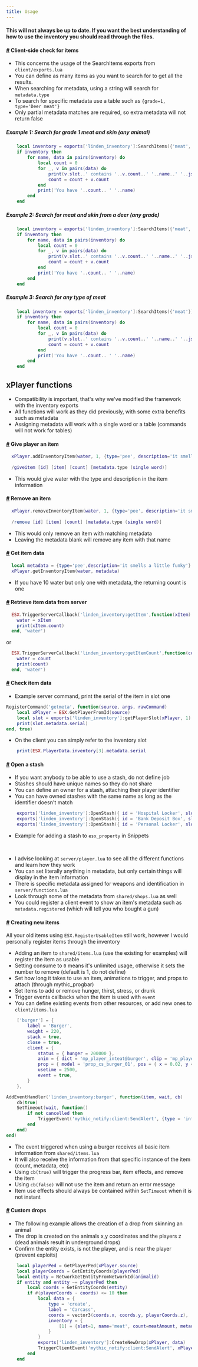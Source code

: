 ```yaml
---
title: Usage
---
```


#### This will not always be up to date. If you want the best understanding of how to use the inventory you should read through the files.

#### [#](search-items) Client-side check for items
* This concerns the usage of the SearchItems exports from `client/exports.lua`
* You can define as many items as you want to search for to get all the results.
* When searching for metadata, using a string will search for `metadata.type`
* To search for specific metadata use a table such as `{grade=1, type='Deer meat'}`
* Only partial metadata matches are required, so extra metadata will not return false
##### Example 1: Search for grade 1 meat and skin (any animal)
```lua
	local inventory = exports['linden_inventory']:SearchItems({'meat', 'skin'}, {grade=1})
	if inventory then
		for name, data in pairs(inventory) do
			local count = 0
			for _, v in pairs(data) do
				print(v.slot..' contains '..v.count..' '..name..' '..json.encode(v.metadata))
				count = count + v.count
			end
			print('You have '..count.. ' '..name)
		end
	end
```
##### Example 2: Search for meat and skin from a deer (any grade)
```lua
	local inventory = exports['linden_inventory']:SearchItems({'meat', 'skin'}, {animal='a_c_deer'})
	if inventory then
		for name, data in pairs(inventory) do
			local count = 0
			for _, v in pairs(data) do
				print(v.slot..' contains '..v.count..' '..name..' '..json.encode(v.metadata))
				count = count + v.count
			end
			print('You have '..count.. ' '..name)
		end
	end
```
##### Example 3: Search for any type of meat
```lua
	local inventory = exports['linden_inventory']:SearchItems({'meat'})
	if inventory then
		for name, data in pairs(inventory) do
			local count = 0
			for _, v in pairs(data) do
				print(v.slot..' contains '..v.count..' '..name..' '..json.encode(v.metadata))
				count = count + v.count
			end
			print('You have '..count.. ' '..name)
		end
	end
```

## xPlayer functions
* Compatibility is important, that's why we've modified the framework with the inventory exports
* All functions will work as they did previously, with some extra benefits such as metadata
* Assigning metadata will work with a single word or a table (commands will not work for tables)

#### [#](give-item) Give player an item
```lua
  xPlayer.addInventoryItem(water, 1, {type='pee', description='it smells a little funky'})
  
  /giveitem [id] [item] [count] [metadata.type (single word)]
```
* This would give water with the type and description in the item information

#### [#](remove-item) Remove an item
```lua
  xPlayer.removeInventoryItem(water, 1, {type='pee', description='it smells a little funky'})
  
  /remove [id] [item] [count] [metadata.type (single word)]
```
* This would only remove an item with matching metadata
* Leaving the metadata blank will remove any item with that name

#### [#](get-item) Get item data
```lua
  local metadata = {type='pee',description='it smells a little funky'}
  xPlayer.getInventoryItem(water, metadata)
```
* If you have 10 water but only one with metadata, the returning count is one

#### [#](item-data) Retrieve item data from server
```lua
  ESX.TriggerServerCallback('linden_inventory:getItem',function(xItem)
    water = xItem
    print(xItem.count)
  end, 'water')
```
or
```lua
  ESX.TriggerServerCallback('linden_inventory:getItemCount',function(count)
    water = count
    print(count)
  end, 'water')
```

#### [#](item-data) Check item data
* Example server command, print the serial of the item in slot one
```lua
RegisterCommand('getmeta', function(source, args, rawCommand)
	local xPlayer = ESX.GetPlayerFromId(source)
	local slot = exports['linden_inventory']:getPlayerSlot(xPlayer, 1)
	print(slot.metadata.serial)
end, true)
```
* On the client you can simply refer to the inventory slot
```lua
	print(ESX.PlayerData.inventory[3].metadata.serial
```

#### [#](stash) Open a stash
* If you want anybody to be able to use a stash, do not define job
* Stashes should have unique names so they do not share
* You can define an owner for a stash, attaching their player identifier
* You can have owned stashes with the same name as long as the identifier doesn't match
```lua
	exports['linden_inventory']:OpenStash({ id = 'Hospital Locker', slots = 70, job= 'ambulance'})
	exports['linden_inventory']:OpenStash({ id = 'Bank Deposit Box', slots = 20, owner = ESX.GetPlayerData().identifier()})
	exports['linden_inventory']:OpenStash({ id = 'Personal Locker', slots = 20, job = 'police', owner = ESX.GetPlayerData().identifier()})
```
* Example for adding a stash to `esx_property` in Snippets

<br>

* I advise looking at `server/player.lua` to see all the different functions and learn how they work
* You can set literally anything in metadata, but only certain things will display in the item information
* There is specific metadata assigned for weapons and identification in `server/functions.lua`
* Look through some of the metadata from `shared/shops.lua` as well
* You could register a client event to show an item's metadata such as `metadata.registered` (which will tell you who bought a gun)


#### [#](new-item) Creating new items
All your old items using `ESX.RegisterUsableItem` still work, however I would personally register items through the inventory
* Adding an item to `shared/items.lua` (use the existing for examples) will register the item as usable
* Setting consume to `0` means it's unlimited usage, otherwise it sets the number to remove (default is 1, do not define)
* Set how long it takes to use an item, animations to trigger, and props to attach (through mythic_progbar)
* Set items to add or remove hunger, thirst, stress, or drunk
* Trigger events callbacks when the item is used with `event`
* You can define existing events from other resources, or add new ones to `client/items.lua`

```lua
	['burger'] = {
		label = 'Burger',
		weight = 220,
		stack = true,
		close = true,
		client = {
			status = { hunger = 200000 },
			anim = { dict = 'mp_player_inteat@burger', clip = 'mp_player_int_eat_burger_fp' },
			prop = { model = 'prop_cs_burger_01', pos = { x = 0.02, y = 0.02, y = -0.02}, rot = { x = 0.0, y = 0.0, y = 0.0} },
			usetime = 2500,
			event = true,
		}
	},
```

```lua
AddEventHandler('linden_inventory:burger', function(item, wait, cb)
	cb(true)
	SetTimeout(wait, function()
		if not cancelled then
			TriggerEvent('mythic_notify:client:SendAlert', {type = 'inform', text = 'You ate a delicious burger', length = 2500})
		end
	end)
end)
```

* The event triggered when using a burger receives all basic item information from `shared/items.lua`
* It will also receive the information from that specific instance of the item (count, metadata, etc)
* Using `cb(true)` will trigger the progress bar, item effects, and remove the item
* Using `cb(false)` will not use the item and return an error message
* Item use effects should always be contained within `SetTimeout` when it is not instant


#### [#](drops) Custom drops
* The following example allows the creation of a drop from skinning an animal
* The drop is created on the animals x,y coordinates and the players z (dead animals result in underground drops)
* Confirm the entity exists, is not the player, and is near the player (prevent exploits)
```lua
	local playerPed = GetPlayerPed(xPlayer.source)
	local playerCoords = GetEntityCoords(playerPed)
	local entity = NetworkGetEntityFromNetworkId(animalid)
	if entity and entity ~= playerPed then
		local coords = GetEntityCoords(entity)
		if #(playerCoords - coords) <= 10 then
			local data = {
				type = 'create',
				label = 'Carcass',
				coords = vector3(coords.x, coords.y, playerCoords.z),
				inventory = {
					[1] = {slot=1, name='meat', count=meatAmount, metadata={grade=grade, animal=Config.Animals[hash].ModNam, type=Config.Animals[hash].label..' meat', description='A cut of '..grade..' grade meat from a '..Config.Animals[hash].label}}
				}
			}
			exports['linden_inventory']:CreateNewDrop(xPlayer, data)
			TriggerClientEvent('mythic_notify:client:SendAlert', xPlayer.source, {type = 'inform', text = 'You have slaughtered an animal yielding a total of ' ..meatAmount.. 'pieces of meat.'})
		end
	end
 ```
